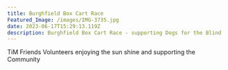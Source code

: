 ```yaml
---
title: Burghfield Box Cart Race
Featured_Image: /images/IMG-3735.jpg
date: 2023-06-17T15:29:13.119Z
description: Burghfield Box Cart Race - supporting Dogs for the Blind
---
```

T﻿iM Friends Volunteers enjoying the sun shine and supporting the Community